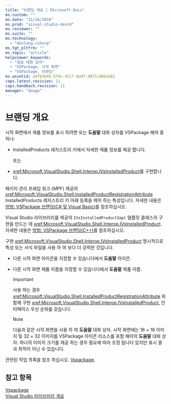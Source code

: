 ```yaml
---
title: "브랜딩 개요 | Microsoft Docs"
ms.custom: ""
ms.date: "11/16/2016"
ms.prod: "visual-studio-dev14"
ms.reviewer: ""
ms.suite: ""
ms.technology: 
  - "devlang-csharp"
ms.tgt_pltfrm: ""
ms.topic: "article"
helpviewer_keywords: 
  - "정보 대화 상자"
  - "VSPackage, 시작 화면"
  - "VSPackage, 브랜딩"
ms.assetid: a47b3645-574c-41c7-8a97-d071cd6b1e82
caps.latest.revision: 11
caps.handback.revision: 11
manager: "douge"
---
```

# 브랜딩 개요
시작 화면에서 제품 정보를 표시 하려면 또는  **도움말** 대화 상자를 VSPackage 해야 중 하나:  
  
-   InstalledProducts 레지스트리 키에서 자세한 제품 정보를 제공 합니다.  
  
     또는  
  
-   <xref:Microsoft.VisualStudio.Shell.Interop.IVsInstalledProduct>를 구현합니다.  
  
 패키지 관리 프레임 워크 \(MPF\) 제공의 <xref:Microsoft.VisualStudio.Shell.InstalledProductRegistrationAttribute> InstalledProducts 레지스트리 키 아래 등록을 제어 하는 특성입니다.  자세한 내용은 [방법: VSPackage 브랜딩\(C\# 및 Visual Basic\)](../misc/how-to-brand-a-vspackage-csharp-and-visual-basic.md)를 참조하십시오.  
  
 Visual Studio 라이브러리를 제공의 `IVsInstalledProductImpl` 템플릿 클래스의 구현을 만드는 데 <xref:Microsoft.VisualStudio.Shell.Interop.IVsInstalledProduct>.  자세한 내용은 [방법: VSPackage 브랜딩\(C\+\+\)](../misc/how-to-brand-a-vspackage-cpp.md)를 참조하십시오.  
  
 구현 <xref:Microsoft.VisualStudio.Shell.Interop.IVsInstalledProduct> 명시적으로 특성 또는 서식 파일을 사용 하 여 보다 더 강력한 것입니다.  
  
-   다른 시작 화면 아이콘을 지정할 수 있습니다에서  **도움말** 아이콘.  
  
-   다른 시작 화면 제품 이름을 지정할 수 있습니다에서  **도움말** 제품 이름.  
  
    > [!IMPORTANT]
    >  사용 하는 경우 <xref:Microsoft.VisualStudio.Shell.InstalledProductRegistrationAttribute> 와 함께 구현 <xref:Microsoft.VisualStudio.Shell.Interop.IVsInstalledProduct>, 인터페이스 우선 순위를 갖습니다.  
  
    > [!NOTE]
    >  다음과 같은 시작 화면을 사용 하 여  **도움말** 대화 상자.  시작 화면에는 16 × 16 이미지 및 32 × 32 이미지를 VSPackage 아이콘 리소스를 포함 해야의  **도움말** 대화 상자.  하나의 이미지 크기를 제공 하는 경우 필요에 따라 조정 됩니다 있지만 표시 결과 최적이 아닌 수 있습니다.  
  
 관련된 작업 목록을 참조 하십시오. [Vspackage](../Topic/VSPackages.md).  
  
## 참고 항목  
 [Vspackage](../Topic/VSPackages.md)   
 [Visual Studio 라이브러리 개요](../misc/visual-studio-library-overview.md)